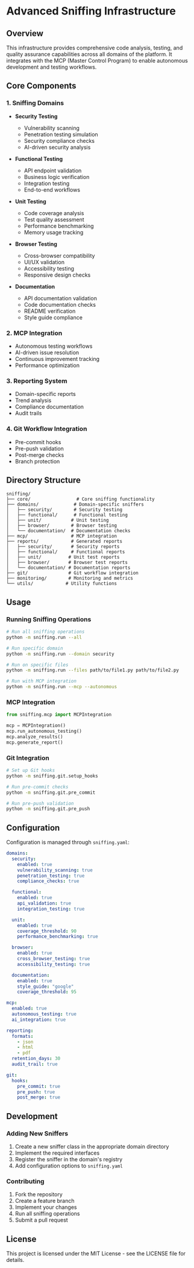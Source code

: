 # Advanced Sniffing Infrastructure

## Overview
This infrastructure provides comprehensive code analysis, testing, and quality assurance capabilities across all domains of the platform. It integrates with the MCP (Master Control Program) to enable autonomous development and testing workflows.

## Core Components

### 1. Sniffing Domains
- **Security Testing**
  - Vulnerability scanning
  - Penetration testing simulation
  - Security compliance checks
  - AI-driven security analysis

- **Functional Testing**
  - API endpoint validation
  - Business logic verification
  - Integration testing
  - End-to-end workflows

- **Unit Testing**
  - Code coverage analysis
  - Test quality assessment
  - Performance benchmarking
  - Memory usage tracking

- **Browser Testing**
  - Cross-browser compatibility
  - UI/UX validation
  - Accessibility testing
  - Responsive design checks

- **Documentation**
  - API documentation validation
  - Code documentation checks
  - README verification
  - Style guide compliance

### 2. MCP Integration
- Autonomous testing workflows
- AI-driven issue resolution
- Continuous improvement tracking
- Performance optimization

### 3. Reporting System
- Domain-specific reports
- Trend analysis
- Compliance documentation
- Audit trails

### 4. Git Workflow Integration
- Pre-commit hooks
- Pre-push validation
- Post-merge checks
- Branch protection

## Directory Structure
```
sniffing/
├── core/                 # Core sniffing functionality
├── domains/             # Domain-specific sniffers
│   ├── security/        # Security testing
│   ├── functional/      # Functional testing
│   ├── unit/           # Unit testing
│   ├── browser/        # Browser testing
│   └── documentation/  # Documentation checks
├── mcp/                # MCP integration
├── reports/            # Generated reports
│   ├── security/       # Security reports
│   ├── functional/     # Functional reports
│   ├── unit/          # Unit test reports
│   ├── browser/       # Browser test reports
│   └── documentation/ # Documentation reports
├── git/               # Git workflow integration
├── monitoring/        # Monitoring and metrics
└── utils/            # Utility functions
```

## Usage

### Running Sniffing Operations
```bash
# Run all sniffing operations
python -m sniffing.run --all

# Run specific domain
python -m sniffing.run --domain security

# Run on specific files
python -m sniffing.run --files path/to/file1.py path/to/file2.py

# Run with MCP integration
python -m sniffing.run --mcp --autonomous
```

### MCP Integration
```python
from sniffing.mcp import MCPIntegration

mcp = MCPIntegration()
mcp.run_autonomous_testing()
mcp.analyze_results()
mcp.generate_report()
```

### Git Integration
```bash
# Set up Git hooks
python -m sniffing.git.setup_hooks

# Run pre-commit checks
python -m sniffing.git.pre_commit

# Run pre-push validation
python -m sniffing.git.pre_push
```

## Configuration
Configuration is managed through `sniffing.yaml`:
```yaml
domains:
  security:
    enabled: true
    vulnerability_scanning: true
    penetration_testing: true
    compliance_checks: true

  functional:
    enabled: true
    api_validation: true
    integration_testing: true

  unit:
    enabled: true
    coverage_threshold: 90
    performance_benchmarking: true

  browser:
    enabled: true
    cross_browser_testing: true
    accessibility_testing: true

  documentation:
    enabled: true
    style_guide: "google"
    coverage_threshold: 95

mcp:
  enabled: true
  autonomous_testing: true
  ai_integration: true

reporting:
  formats:
    - json
    - html
    - pdf
  retention_days: 30
  audit_trail: true

git:
  hooks:
    pre_commit: true
    pre_push: true
    post_merge: true
```

## Development

### Adding New Sniffers
1. Create a new sniffer class in the appropriate domain directory
2. Implement the required interfaces
3. Register the sniffer in the domain's registry
4. Add configuration options to `sniffing.yaml`

### Contributing
1. Fork the repository
2. Create a feature branch
3. Implement your changes
4. Run all sniffing operations
5. Submit a pull request

## License
This project is licensed under the MIT License - see the LICENSE file for details.
